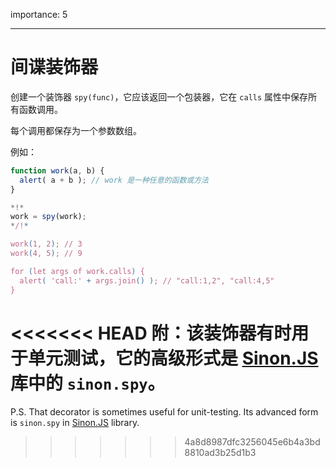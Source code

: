 importance: 5

---

# 间谍装饰器

创建一个装饰器 `spy(func)`，它应该返回一个包装器，它在 `calls` 属性中保存所有函数调用。 

每个调用都保存为一个参数数组。

例如：

```js
function work(a, b) {
  alert( a + b ); // work 是一种任意的函数或方法
}

*!*
work = spy(work);
*/!*

work(1, 2); // 3
work(4, 5); // 9

for (let args of work.calls) {
  alert( 'call:' + args.join() ); // "call:1,2", "call:4,5"
}
```

<<<<<<< HEAD
附：该装饰器有时用于单元测试，它的高级形式是 [Sinon.JS](http://sinonjs.org/) 库中的 `sinon.spy`。
=======
P.S. That decorator is sometimes useful for unit-testing. Its advanced form is `sinon.spy` in [Sinon.JS](http://sinonjs.org/) library.
>>>>>>> 4a8d8987dfc3256045e6b4a3bd8810ad3b25d1b3
